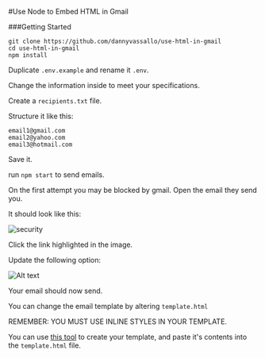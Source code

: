 #Use Node to Embed HTML in Gmail

###Getting Started

```shell
git clone https://github.com/dannyvassallo/use-html-in-gmail
cd use-html-in-gmail
npm install
```

Duplicate `.env.example` and rename it `.env`.

Change the information inside to meet your specifications.

Create a `recipients.txt` file.

Structure it like this:

```shell
email1@gmail.com
email2@yahoo.com
email3@hotmail.com
```

Save it.

run `npm start` to send emails.

On the first attempt you may be blocked by gmail. Open the email they send you.

It should look like this:

![security](https://s3.amazonaws.com/tsm-signature/security.png)

Click the link highlighted in the image.

Update the following option:

![Alt text](https://s3.amazonaws.com/tsm-signature/options.png)

Your email should now send.

You can change the email template by altering `template.html`

REMEMBER: YOU MUST USE INLINE STYLES IN YOUR TEMPLATE.

You can use [this tool](http://templates.mailchimp.com/resources/inline-css/) to create your template, and paste it's contents
into the `template.html` file.
